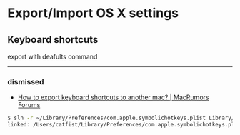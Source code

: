 # Export/Import OS X settings

## Keyboard shortcuts
export with deafults command

-------------

### dismissed

- [How to export keyboard shortcuts to another mac? | MacRumors Forums](http://forums.macrumors.com/threads/how-to-export-keyboard-shortcuts-to-another-mac.1560200/)

```bash
$ sln -r ~/Library/Preferences/com.apple.symbolichotkeys.plist Library/Preferences/
linked: /Users/catfist/Library/Preferences/com.apple.symbolichotkeys.plist <- /Users/catfist/Dropbox/setting/Library/Preferences//com.apple.symbolichotkeys.plist
```